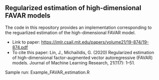 ## Regularized estimation of high-dimensional FAVAR models

The code in this repository provides an implementation corresponding to the reguarlized estimation of the high-dimensional FAVAR model. 

- Link to paper: https://jmlr.csail.mit.edu/papers/volume21/19-874/19-874.pdf
- To cite this paper: Lin, J., Michailidis, G. (2020) Regularized estimation of high-dimensional factor-augmented vector
autoregressive (FAVAR) models. Journal of Machine Learning Research, 21(117): 1–51.

Sample run: Example_FAVAR_estimation.R
